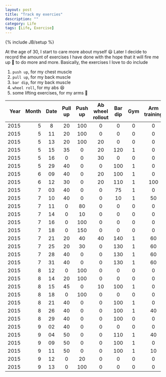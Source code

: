 ```yaml
---
layout: post
title: "Track my exercies"
description: ""
category: Life
tags: [Life, Exercise]
---
```

{% include JB/setup %}

<script type="text/javascript"
 src="http://cdn.mathjax.org/mathjax/latest/MathJax.js?config=TeX-AMS-MML_HTMLorMML">
</script>


At the age of 30, I start to care more about myself :smiley: Later I decide to record the amount of exercises I have done with the hope that it will fire me up :gun: to do more and more. Basically, the exercises I love to do include

1. `push up`, for my chest muscle
1. `pull up`, for my back muscle
1. `bar dip`, for my back muscle
1. `wheel roll`, for my abs :laughing:
1. some lifting exercises, for my arms :muscle:

| Year | Month | Date | Pull up | Push up | Ab wheel rollout | Bar dip | Gym | Arm training| 
|--:|---:|:---:|:----:|:----:|:----:|:----:|:----:|:----:|
|2015|5|8 |20|100|0 |0  |0|0|
|2015|5|11|20|100|0 |0  |0|0|
|2015|5|13|20|100|20|0  |0|0|
|2015|5|15|35|0  |20|120|1|0|
|2015|5|16|0 |0  |30|0  |0|0|
|2015|5|29|40|0  |0 |100|1|0|
|2015|6|09|40|0  |20|100|1|0|
|2015|6|12|30|0  |20|110|1|100|
|2015|7|03|40|0  |0 |75 |1|0|
|2015|7|10|40|0  |0 |10 |1|50|
|2015|7|11|0|80  |0 |0 |0|0|
|2015|7|14|0|10  |0 |0 |0|0|
|2015|7|16|0|100 |0 |0 |0|0|
|2015|7|18|0|150 |0 |0 |0|0|
|2015|7|21|20|40 |40 |140 |1|60|
|2015|7|25|20|30 |0 |130 |1|60|
|2015|7|28|40|0 |0 |130 |1|60|
|2015|7|31|40|0 |0 |130 |1|60|
|2015|8|12|0|100  |0  |0   |0|0 |
|2015|8|14|20|100 |0  |0   |0|0 |
|2015|8|15|45|0   |10 |100 |1|0 |
|2015|8|18|0 |100 |0  |0   |0|0 |
|2015|8|21|40|0   |0  |100 |1|0 |
|2015|8|26|40|0   |0  |100 |1|40|
|2015|8|29|40|0   |0  |100 |0|0 |
|2015|9|02|40|0   |0  |0   |0|0 |
|2015|9|04|50|0   |0  |110 |1|40|
|2015|9|09|50|0   |0  |100 |1|0 |
|2015|9|11|50|0   |0  |100 |1|10|
|2015|9|12| 0|20  |0  |  0 |0|0 |
|2015|9|13| 0|100 |0  |  0 |0|0 |







